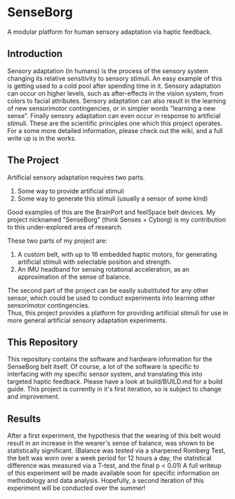 # SenseBorg
A modular platform for human sensory adaptation via haptic feedback.  

## Introduction
Sensory adaptation (in humans) is the process of the sensory system changing its relative sensitivity to sensory stimuli. An easy example of this is getting used to a cold pool after spending time in it. Sensory adaptation can occur on higher levels, such as after-effects in the vision system, from colors to facial attributes. Sensory adaptation can also result in the learning of new sensorimotor contingencies, or in simpler words "learning a new sense". Finally sensory adaptation can even occur in response to artificial stimuli. These are the scientific principles one which this project operates. For a some more detailed information, please check out the wiki, and a full write up is in the works.


## The Project
Artificial sensory adaptation requires two parts.  
1. Some way to provide artificial stimuli  
2. Some way to generate this stimuli (usually a sensor of some kind)  

Good examples of this are the BrainPort and feelSpace belt devices. My project nicknamed "SenseBorg" (think Senses + Cyborg) is my contribution to this under-explored area of research.  

These two parts of my project are:
1. A custom belt, with up to 16 embedded haptic motors, for generating artificial stimuli with selectable position and strength.  
2. An IMU headband for sensing rotational acceleration, as an approximation of the sense of balance.  

The second part of the project can be easily substituted for any other sensor, which could be used to conduct experiments into learning other sensorimotor contingencies.  
Thus, this project provides a platform for providing artificial stimuli for use in more general artificial sensory adaptation experiments.


## This Repository
This repository contains the software and hardware information for the SenseBorg belt itself. Of course, a lot of the software is specific to interfacing with my specific sensor system, and translating this into targeted haptic feedback. Please have a look at build/BUILD.md for a build guide. This project is currently in it's first iteration, so is subject to change and improvement.


## Results
After a first experiment, the hypothesis that the wearing of this belt would result in an increase in the wearer's sense of balance, was shown to be statistically significant. (Balance was tested via a sharpened Romberg Test, the belt was worn over a week period for 12 hours a day, the statistical difference was measured via a T-test, and the final p < 0.01)
A full writeup of this experiment will be made available soon for specific information on methodology and data analysis.
Hopefully, a second iteration of this experiment will be conducted over the summer!

